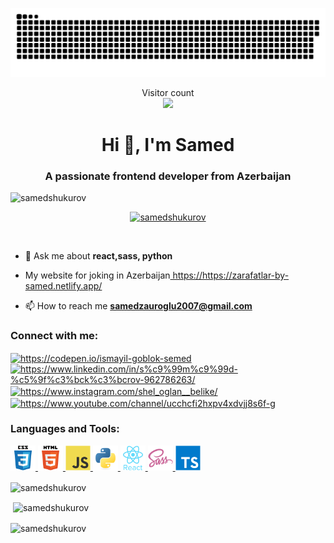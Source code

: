 


<a href=#><img src="contributions.svg"></a>

<p align="center"> 
  Visitor count<br>
  <img src="https://profile-counter.glitch.me/SamedShukurov/count.svg" />
</p>


 
<h1 align="center">Hi 👋, I'm Samed</h1>
<h3 align="center">A passionate frontend developer from Azerbaijan</h3>

<p align="left"> <img src="https://komarev.com/ghpvc/?username=samedshukurov&label=Profile%20views&color=0e75b6&style=flat" alt="samedshukurov" /> </p>

<p align="center"> <a href="https://github.com/ryo-ma/github-profile-trophy"><img src="https://github-profile-trophy.vercel.app/?username=samedshukurov" alt="samedshukurov" /></a> </p>

<p align="right"> <a href="https://twitter.com/" target="blank"><img src="https://img.shields.io/twitter/follow/?logo=twitter&style=for-the-badge" alt="" /></a> </p>

- 💬 Ask me about **react,sass, python**
- My website for joking in Azerbaijan<a aligh="left" href="https://https://zarafatlar-by-samed.netlify.app/" target="_blank" rel="noreferrer noopener"> https://https://zarafatlar-by-samed.netlify.app/</a>

- 📫 How to reach me **samedzauroglu2007@gmail.com**

<h3 align="left">Connect with me:</h3>
<p align="left">
<a href="https://codepen.io/ismayil-goblok-semed" target="blank"><img align="center" src="https://raw.githubusercontent.com/rahuldkjain/github-profile-readme-generator/master/src/images/icons/Social/codepen.svg" alt="https://codepen.io/ismayil-goblok-semed" height="30" width="40" /></a>
<a href="https://www.linkedin.com/in/s%C9%99m%C9%99d-%C5%9F%C3%BCk%C3%BCrov/" target="blank"><img align="center" src="https://raw.githubusercontent.com/rahuldkjain/github-profile-readme-generator/master/src/images/icons/Social/linked-in-alt.svg" alt="https://www.linkedin.com/in/s%c9%99m%c9%99d-%c5%9f%c3%bck%c3%bcrov-962786263/" height="30" width="40" /></a>
<a href="https://www.instagram.com/shel_oglan__belike/" target="blank"><img align="center" src="https://raw.githubusercontent.com/rahuldkjain/github-profile-readme-generator/master/src/images/icons/Social/instagram.svg" alt="https://www.instagram.com/shel_oglan__belike/" height="30" width="40" /></a>
<a href="https://www.youtube.com/channel/ucchcfi2hxpv4xdvjj8s6f-g" target="blank"><img align="center" src="https://raw.githubusercontent.com/rahuldkjain/github-profile-readme-generator/master/src/images/icons/Social/youtube.svg" alt="https://www.youtube.com/channel/ucchcfi2hxpv4xdvjj8s6f-g" height="30" width="40" /></a>
</p>

<h3 align="left">Languages and Tools:</h3>
<p align="left"> <a href="https://www.w3schools.com/css/" target="_blank" rel="noreferrer"> <img src="https://raw.githubusercontent.com/devicons/devicon/master/icons/css3/css3-original-wordmark.svg" alt="css3" width="40" height="40"/> </a> <a href="https://www.w3.org/html/" target="_blank" rel="noreferrer"> <img src="https://raw.githubusercontent.com/devicons/devicon/master/icons/html5/html5-original-wordmark.svg" alt="html5" width="40" height="40"/> </a> <a href="https://developer.mozilla.org/en-US/docs/Web/JavaScript" target="_blank" rel="noreferrer"> <img src="https://raw.githubusercontent.com/devicons/devicon/master/icons/javascript/javascript-original.svg" alt="javascript" width="40" height="40"/> </a> <a href="https://www.python.org" target="_blank" rel="noreferrer"> <img src="https://raw.githubusercontent.com/devicons/devicon/master/icons/python/python-original.svg" alt="python" width="40" height="40"/> </a> <a href="https://reactjs.org/" target="_blank" rel="noreferrer"> <img src="https://raw.githubusercontent.com/devicons/devicon/master/icons/react/react-original-wordmark.svg" alt="react" width="40" height="40"/> </a> <a href="https://sass-lang.com" target="_blank" rel="noreferrer"> <img src="https://raw.githubusercontent.com/devicons/devicon/master/icons/sass/sass-original.svg" alt="sass" width="40" height="40"/> </a> <a href="https://www.typescriptlang.org/" target="_blank" rel="noreferrer"> <img src="https://raw.githubusercontent.com/devicons/devicon/master/icons/typescript/typescript-original.svg" alt="typescript" width="40" height="40"/> </a> </p>

<p><img align="center" height="175px" width="500px" src="https://github-readme-stats.vercel.app/api/top-langs?username=samedshukurov&show_icons=true&locale=en&layout=compact" alt="samedshukurov" /></p>

<p>&nbsp;<img align="center" src="https://github-readme-stats.vercel.app/api?username=samedshukurov&show_icons=true&locale=en" alt="samedshukurov" /></p>

<p><img align="center" src="https://github-readme-streak-stats.herokuapp.com/?user=samedshukurov&" alt="samedshukurov" /></p>
